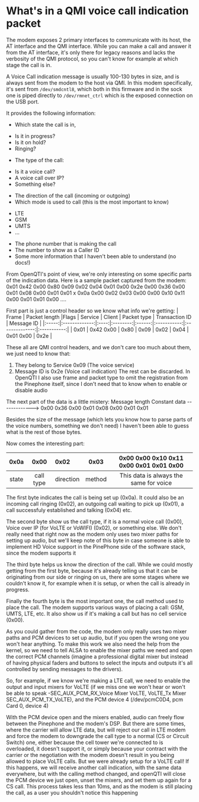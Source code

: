 # What's in a QMI voice call indication packet

The modem exposes 2 primary interfaces to communicate with its host, the AT interface and the QMI interface. While you can make a call and answer it from the AT interface, it's only there for legacy reasons and lacks the verbosity of the QMI protocol, so you can't know for example at which stage the call is in.

A Voice Call indication message is usually 100-130 bytes in size, and is always sent from the modem to the host via QMI. In this modem specifically, it's sent from `/dev/smdcntl8`, which both in this firmware and in the sock one is piped directly to `/dev/rmnet_ctrl` which is the exposed connection on the USB port. 

It provides the following information:
- Which state the call is in, 
 * Is it in progress?
 * Is it on hold?
 * Ringing?
- The type of the call:
 * Is it a voice call?
 * A voice call over IP?
 * Something else?
- The direction of the call (incoming or outgoing)
- Which mode is used to call (this is the most important to know)
 * LTE
 * GSM
 * UMTS
 * ...
- The phone number that is making the call
- The number to show as a Caller ID
- Some more information that I haven't been able to understand (no docs!)

From OpenQTI's point of view, we're only interesting on some specific parts of the indication data. Here is a sample packet captured from the modem:
0x01 0x42 0x00 0x80 0x09 0x02 0x04 0x01 0x00 0x2e 0x00 0x36 0x00 0x01 0x08 0x00 0x01 0x01 x 0x0a 0x00 0x02 0x03 0x00 0x00 0x10 0x11 0x00 0x01 0x01 0x00 ....

First part is just a control header so we know what info we're getting:
| Frame | Packet length |Flags |  Service | Client | Packet type | Transaction ID |  Message ID |
|:-----:|:-------------:|:----:|:--------:|:------:|:-----------:|:--------------:|:-----------:|
| 0x01  |   0x42 0x00   | 0x80 |  0x09    |  0x02  |  0x04       |   0x01 0x00    |   0x2e      |

These all are QMI control headers, and we don't care too much about them, we just need to know that:
1. They belong to Service 0x09 (The voice service)
2. Message ID is 0x2e (Voice call indication)
The rest can be discarded. In OpenQTI I also use frame and packet type to omit the registration from the Pinephone itself, since I don't need that to know when to enable or disable audio

The next part of the data is a little mistery:
Message length    Constant data ------------->
0x00 0x36         0x00 0x01 0x08 0x00 0x01 0x01

Besides the size of the message (which lets you know how to parse parts of the voice numbers, something we don't need) I haven't been able to guess what is the rest of those bytes.

Now comes the interesting part:

| 0x0a   | 0x00   |0x02   |0x03    |0x00 0x00 0x10 0x11 0x00 0x01 0x01 0x00 |
|:------:|:------:|:------|:------:|:--------------------------------------:|
| state  | call type | direction | method |This data is always the same for voice|


The first byte indicates the call is being set up (0x0a). It could also be an incoming call ringing (0x02), an outgoing call waiting to pick up (0x01), a call successfuly established and talking (0x04) etc.

The second byte show us the call type, if it is a normal voice call (0x00), Voice over IP (for VoLTE or VoWIFI) (0x02), or something else. We don't really need that right now as the modem only uses two mixer paths for setting up audio, but we'll keep note of this byte in case someone is able to implement HD Voice support in the PinePhone side of the software stack, since the modem supports it

The third byte helps us know the direction of the call. While we could mostly getting from the first byte, because it's already telling us that it can be originating from our side or ringing on us, there are some stages where we couldn't know it, for example when it is setup, or when the call is already in progress.

Finally the fourth byte is the most important one, the call method used to place the call. The modem supports various ways of placing a call: GSM, UMTS, LTE, etc. It also show us if it's making a call but has no cell service (0x00).

As you could gather from the code, the modem only really uses two mixer paths and PCM devices to set up audio, but if you open the wrong one you won't hear anything. To make this work we also need the help from the kernel, so we need to tell ALSA to enable the mixer paths we need and open the correct PCM channels (imagine a professional digital mixer but instead of having physical faders and buttons to select the inputs and outputs it's all controlled by sending messages to the drivers).

So, for example, if we know we're making a LTE call, we need to enable the output and input mixers for VoLTE (if we miss one we won't hear or won't be able to speak -SEC_AUX_PCM_RX_Voice Mixer VoLTE, VoLTE_Tx Mixer SEC_AUX_PCM_TX_VoLTE), and the PCM device 4 (/dev/pcmC0D4, pcm Card 0, device 4)

With the PCM device open and the mixers enabled, audio can freely flow between the Pinephone and the modem's DSP. But there are some times, where the carrier will allow LTE data, but will reject our call in LTE modem and force the modem to downgrade the call type to a normal (CS or Circuit Switch) one, either because the cell tower we're connected to is overloaded, it doesn't support it, or simply because your contract with the carrier or the negotiation with the modem doesn't result in you being allowed to place VoLTE calls. But we were already setup for a VoLTE call! If this happens, we will receive another call indication, with the same data everywhere, but with the calling method changed, and openQTI will close the PCM device we just open, unset the mixers, and set them up again for a CS call. This process takes less than 10ms, and as the modem is still placing the call, as a user you shouldn't notice this happening
